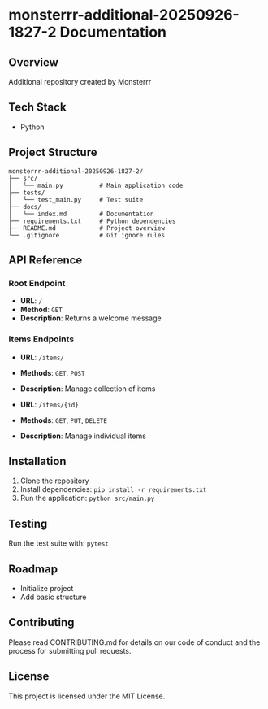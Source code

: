 # monsterrr-additional-20250926-1827-2 Documentation

## Overview

Additional repository created by Monsterrr

## Tech Stack

- Python

## Project Structure

```
monsterrr-additional-20250926-1827-2/
├── src/
│   └── main.py          # Main application code
├── tests/
│   └── test_main.py     # Test suite
├── docs/
│   └── index.md         # Documentation
├── requirements.txt     # Python dependencies
├── README.md            # Project overview
└── .gitignore           # Git ignore rules
```

## API Reference

### Root Endpoint
- **URL**: `/`
- **Method**: `GET`
- **Description**: Returns a welcome message

### Items Endpoints
- **URL**: `/items/`
- **Methods**: `GET`, `POST`
- **Description**: Manage collection of items

- **URL**: `/items/{id}`
- **Methods**: `GET`, `PUT`, `DELETE`
- **Description**: Manage individual items

## Installation

1. Clone the repository
2. Install dependencies: `pip install -r requirements.txt`
3. Run the application: `python src/main.py`

## Testing

Run the test suite with: `pytest`

## Roadmap

- Initialize project
- Add basic structure

## Contributing

Please read CONTRIBUTING.md for details on our code of conduct and the process for submitting pull requests.

## License

This project is licensed under the MIT License.
